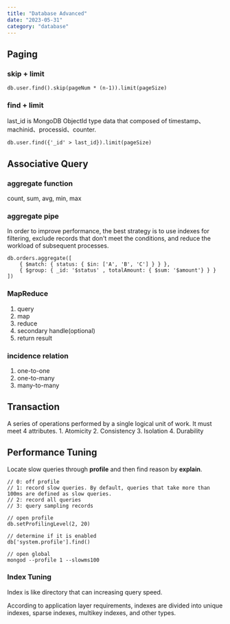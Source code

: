 ```yaml
---
title: "Database Advanced"
date: "2023-05-31"
category: "database"
---
```


## Paging

### skip + limit

```
db.user.find().skip(pageNum * (n-1)).limit(pageSize)
```

### find + limit

last_id is MongoDB ObjectId type data that composed of timestamp、machinid、processid、counter.

```
db.user.find({'_id' > last_id}).limit(pageSize)
```

## Associative Query

### aggregate function

count, sum, avg, min, max 

### aggregate pipe

In order to improve performance, the best strategy is to use indexes for filtering, exclude records that don't meet the conditions, and reduce the workload of subsequent processes.

```
db.orders.aggregate([
    { $match: { status: { $in: ['A', 'B', 'C'] } } },
    { $group: { _id: '$status' , totalAmount: { $sum: '$amount'} } }
])
```

### MapReduce

1. query
2. map
3. reduce
4. secondary handle(optional)
4. return result

### incidence relation

1. one-to-one
2. one-to-many
3. many-to-many

## Transaction

A series of operations performed by a single logical unit of work. It must meet 4 attributes.
    1. Atomicity
    2. Consistency
    3. Isolation
    4. Durability

## Performance Tuning

Locate slow queries through **profile** and then find reason by **explain**.

```
// 0: off profile
// 1: record slow queries. By default, queries that take more than 100ms are defined as slow queries.
// 2: record all queries
// 3: query sampling records

// open profile
db.setProfilingLevel(2, 20)

// determine if it is enabled
db['system.profile'].find()

// open global
mongod --profile 1 --slowms100
```

### Index Tuning

Index is like directory that can increasing query speed.

According to application layer requirements, indexes are divided into unique indexes, sparse indexes, multikey indexes, and other types.